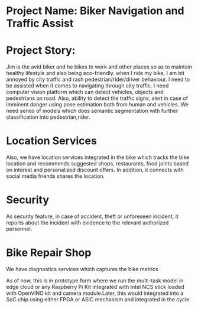 # Project Name: Biker Navigation and Traffic Assist 

# Project Story: 
Jim is the avid biker and he bikes to work and other places so as to 
maintain healthy lifestyle and also being eco-friendly. when I ride my bike, I am bit annoyed 
by city traffic and rash pedestrian/rider/driver behaviour. I need to be assisted when it comes to
navigating through city traffic. I need computer vision platform which can detect vehicles, objects and 
pedestrians on road. Also, ability to detect the traffic signs, alert in case of imminent danger using pose estimation
both from human and vehicles. We need series of models which does semantic segmentation with further classification into
pedestrian,rider.

# Location Services
Also, we have location services integrated in the bike which tracks the bike location and recommends suggested shops, restaurants, food joints based on interest and personalized discount offers. In addition, it connects with social media friends 
shares the location.

# Security
As security feature, in case of accident, theft or unforeseen incident, it reports about the incident with evidence to the relevant authorized personnel. 

# Bike Repair Shop
We have diagnostics services which captures the bike metrics 

As of now, this is in prototype form where we run the multi-task model in edge cloud or any Raspberry Pi Kit integrated with Intel NCS stick loaded with OpenVINO kit and camera module.Later, this would integrated into a SoC chip using either FPGA or ASIC mechanism and integrated in the cycle.

